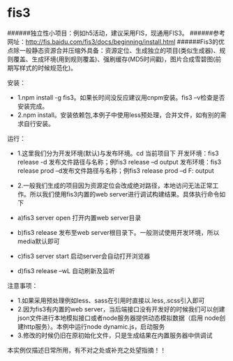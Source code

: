 # fis3
######独立性小项目：例如h5活动，建议采用FIS，现通用FIS3。
######参考网址：http://fis.baidu.com/fis3/docs/beginning/install.html
######Fis3的优点除一般静态资源合并压缩外具备：资源定位、生成独立的项目(类似生成器)、规则覆盖、生成环境(用到规则覆盖)、强刷缓存(MD5时间戳)，图片合成雪碧图(前期写样式的时候规范化)。

安装：
* 1.npm install -g fis3。如果长时间没反应建议用cnpm安装。fis3 –v检查是否安装完成。
* 2.npm install。安装依赖包,本例子中使用less预处理，合并文件，如有别的需求自行安装。

运行：
* 1.这里我们分为开发环境(默认)与发布环境。cd 当前项目下
开发环境：fis3 release -d 发布文件路径与名称；例fis3 release –d output
发布环境：fis3 release prod –d发布文件路径与名称；例fis3 release prod –d F: output
	
* 2.一般我们生成的项目因为资源定位会改成绝对路径，本地访问无法正常工作。所以我们使用fis3内置的web server进行调试构建结果。具体执行命令如下
* a)fis3 server open    打开内置web server目录
* b)fis3 release        发布至web server根目录下。一般测试使用开发环境，所以media默认即可
* c)fis3 server start    启动server会自动打开浏览器
* d)fis3 release –wL    自动刷新及监听


注意事项：
* 1.如果采用预处理例如less、sass在引用时直接以.less,.scss引入即可
* 2.因为fis3有内置的web server，当后端接口没有开发好的时候我们可以创建json文件进行本地模拟接口或者node服务器提供动态模拟数据（启用	node创建http服务）。本例中运行node dynamic.js，启动服务
* 3.修改的时候仍旧在原初始化文件，只是生成结果在内置服务器中供调试



本实例仅描述日常所用，有不对之处或补充之处望指摘！！
